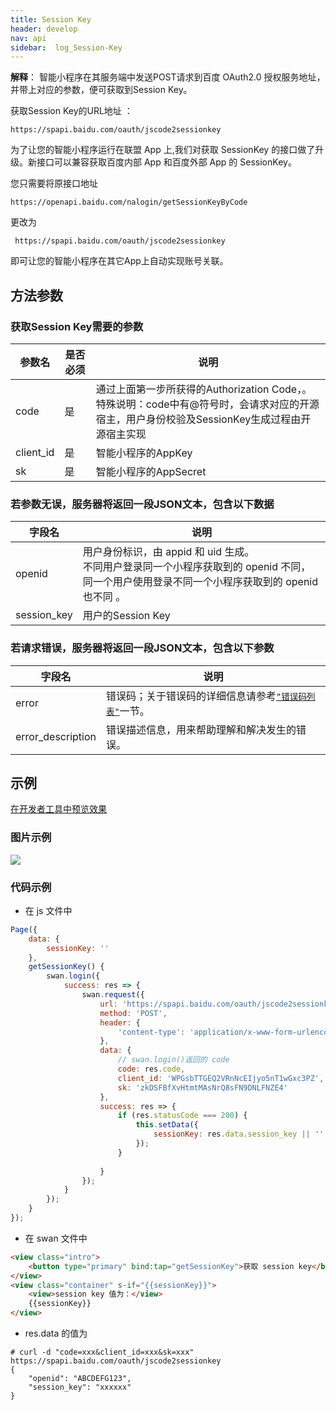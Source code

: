 ```yaml
---
title: Session Key
header: develop
nav: api
sidebar:  log_Session-Key
---
```

 
 

**解释**： 智能小程序在其服务端中发送POST请求到百度 OAuth2.0 授权服务地址，并带上对应的参数，便可获取到Session Key。

获取Session Key的URL地址 ：
```
https://spapi.baidu.com/oauth/jscode2sessionkey
```

为了让您的智能小程序运行在联盟 App 上,我们对获取 SessionKey 的接口做了升级。新接口可以兼容获取百度内部 App 和百度外部 App 的 SessionKey。

您只需要将原接口地址
```
https://openapi.baidu.com/nalogin/getSessionKeyByCode
```
 更改为 
```
 https://spapi.baidu.com/oauth/jscode2sessionkey 
```
即可让您的智能小程序在其它App上自动实现账号关联。

## 方法参数 
### 获取Session Key需要的参数  

| 参数名 | 是否必须 | 说明 |
| ----- | ------ | --- |
| code | 是 | 通过上面第一步所获得的Authorization Code，。<br>特殊说明：code中有@符号时，会请求对应的开源宿主，用户身份校验及SessionKey生成过程由开源宿主实现  |
| client_id | 是 | 智能小程序的AppKey |
| sk | 是 | 智能小程序的AppSecret |

### 若参数无误，服务器将返回一段JSON文本，包含以下数据 

| 字段名 | 说明 |
| ------| --- |
| openid | 用户身份标识，由 appid 和 uid 生成。<br> 不同用户登录同一个小程序获取到的 openid 不同，同一个用户使用登录不同一个小程序获取到的 openid 也不同 。 |
| session_key | 用户的Session Key |

### 若请求错误，服务器将返回一段JSON文本，包含以下参数 

| 字段名 | 说明 |
|--| -- |
| error | 错误码；关于错误码的详细信息请参考<a href=" https://developer.baidu.com/wiki/index.php?title=docs/oauth/error ">`"错误码列表"`</a>一节。|
| error_description |错误描述信息，用来帮助理解和解决发生的错误。|

## 示例

<a href="swanide://fragment/f1096993ea3d3a1546a191ff592078621574403620854" title="在开发者工具中预览效果" target="_self">在开发者工具中预览效果</a>

###  图片示例  
<div class="m-doc-custom-examples">
    <div class="m-doc-custom-examples-correct">
        <img src="https://b.bdstatic.com/miniapp/images/SessionKey.gif">
    </div>
    <div class="m-doc-custom-examples-correct">
        <img src=" ">
    </div>
    <div class="m-doc-custom-examples-correct">
        <img src=" ">
    </div>     
</div>

### 代码示例 



* 在 js 文件中
```js
Page({
    data: {
        sessionKey: ''
    },
    getSessionKey() {
        swan.login({
            success: res => {
                swan.request({
                    url: 'https://spapi.baidu.com/oauth/jscode2sessionkey',
                    method: 'POST',
                    header: {
                        'content-type': 'application/x-www-form-urlencoded'
                    },
                    data: {
                        // swan.login()返回的 code
                        code: res.code,
                        client_id: 'WPGsbTTGEQ2VRnNcEIjyo5nT1wGxc3PZ',
                        sk: 'zkDSFBfXvHtmtMAsNrQ8sFN9DNLFNZE4'
                    },
                    success: res => {
                        if (res.statusCode === 200) {
                            this.setData({
                                sessionKey: res.data.session_key || ''
                            });
                        }
                        
                    }
                });
            }
        });
    }
});
```

* 在 swan 文件中
```html
<view class="intro">
    <button type="primary" bind:tap="getSessionKey">获取 session key</button>
</view>
<view class="container" s-if="{{sessionKey}}">
    <view>session key 值为：</view>
    {{sessionKey}}
</view>
```

* res.data 的值为
```
# curl -d "code=xxx&client_id=xxx&sk=xxx" 
https://spapi.baidu.com/oauth/jscode2sessionkey
{
    "openid": "ABCDEFG123",
    "session_key": "xxxxxx"
}
```


